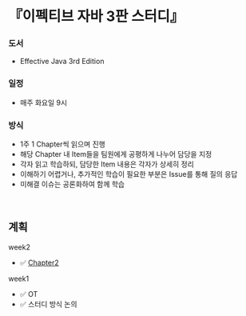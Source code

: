 # 『이펙티브 자바 3판 스터디』
### 도서
+ Effective Java 3rd Edition

### 일정
+ 매주 화요일 9시

### 방식
+ 1주 1 Chapter씩 읽으며 진행
+ 해당 Chapter 내 Item들을 팀원에게 공평하게 나누어 담당을 지정 
+ 각자 읽고 학습하되, 담당한 Item 내용은 각자가 상세히 정리
+ 이해하기 어렵거나, 추가적인 학습이 필요한 부분은 Issue를 통해 질의 응답
+ 미해결 이슈는 공론화하여 함께 학습   

<br/>

## 계획
week2 
+ ✅ [Chapter2](https://github.com/effectiveJavaStudy2022/effective-java-3e-code/tree/master/src/effectivejava/chapter2)

week1
+ ✅ OT
+ ✅ 스터디 방식 논의
